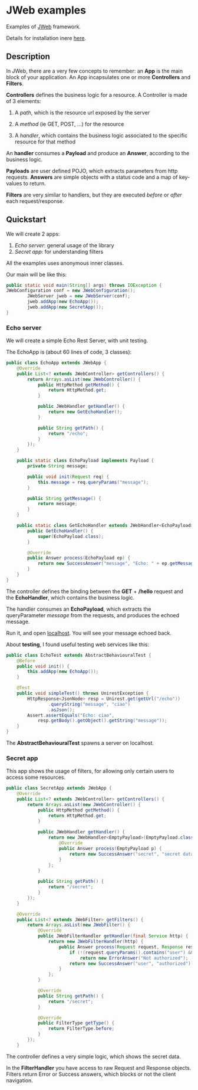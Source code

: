 # JWeb examples
Examples of [JWeb](http://besil.github.io/jweb/) framework.

Details for installation inere [here](http://besil.github.io/jweb/).

## Description
In JWeb, there are a very few concepts to remember: an **App** is the main block of your application. An App
incapsulates one or more **Controllers** and **Filters**.

**Controllers** defines the business logic for a resource. A Controller is made of 3 elements:

1. A _path_, which is the resource url exposed by the server

2. A _method_ (ie GET, POST, ...) for the resource

3. A _handler_, which contains the business logic associated to the specific resource for that method

An **handler** consumes a **Payload** and produce an **Answer**, according to the business logic.

**Payloads** are user defined POJO, which extracts parameters from http requests.
**Answers** are simple objects with a status code and a map of key-values to return.

**Filters** are very similar to handlers, but they are executed _before_ or _after_ each request/response.

## Quickstart
We will create 2 apps: 
1. _Echo server_: general usage of the library
2. _Secret app_: for understanding filters

All the examples uses anonymous inner classes.

Our main will be like this:
``` java
public static void main(String[] args) throws IOException {
JWebConfiguration conf = new JWebConfiguration();
        JWebServer jweb = new JWebServer(conf);
        jweb.addApp(new EchoApp());
        jweb.addApp(new SecretApp());
}
```

### Echo server
We will create a simple Echo Rest Server, with unit testing.

The EchoApp is (about 60 lines of code, 3 classes):
``` java
public class EchoApp extends JWebApp {
    @Override
    public List<? extends JWebController> getControllers() {
        return Arrays.asList(new JWebController() {
            public HttpMethod getMethod() {
                return HttpMethod.get;
            }

            public JWebHandler getHandler() {
                return new GetEchoHandler();
            }

            public String getPath() {
                return "/echo";
            }
        });
    }

    public static class EchoPayload implements Payload {
        private String message;

        public void init(Request req) {
            this.message = req.queryParams("message");
        }

        public String getMessage() {
            return message;
        }
    }

    public static class GetEchoHandler extends JWebHandler<EchoPayload> {
        public GetEchoHandler() {
            super(EchoPayload.class);
        }

        @Override
        public Answer process(EchoPayload ep) {
            return new SuccessAnswer("message", "Echo: " + ep.getMessage());
        }
    }
}
```
The controller defines the binding between the **GET** + **/hello** request and the **EchoHandler**,
which contains the business logic.

The handler consumes an **EchoPayload**, 
which extracts the queryParameter _message_ from the requests, 
and produces the echoed message.

Run it, and open [localhost](http://localhost:4567/echo?message=hello). You will see your message echoed back.

About **testing**, I found useful testing web services like this:
``` java
public class EchoTest extends AbstractBehaviouralTest {
    @Before
    public void init() {
        this.addApp(new EchoApp());
    }

    @Test
    public void simpleTest() throws UnirestException {
        HttpResponse<JsonNode> resp = Unirest.get(getUrl("/echo"))
                .queryString("message", "ciao")
                .asJson();
        Assert.assertEquals("Echo: ciao",
            resp.getBody().getObject().getString("message"));
    }
}
```

The **AbstractBehaviouralTest** spawns a server on localhost.

### Secret app
This app shows the usage of filters, for allowing only certain users to access some resources.

``` java
public class SecretApp extends JWebApp {
    @Override
    public List<? extends JWebController> getControllers() {
        return Arrays.asList(new JWebController() {
            public HttpMethod getMethod() {
                return HttpMethod.get;
            }
            
            public JWebHandler getHandler() {
                return new JWebHandler<EmptyPayload>(EmptyPayload.class) {
                    @Override
                    public Answer process(EmptyPayload p) {
                        return new SuccessAnswer("secret", "secret data here");
                    }
                };
            }
            
            public String getPath() {
                return "/secret";
            }
        });
    }

    @Override
    public List<? extends JWebFilter> getFilters() {
        return Arrays.asList(new JWebFilter() {
            @Override
            public JWebFilterHandler getHandler(final Service http) {
                return new JWebFilterHandler(http) {
                    public Answer process(Request request, Response response) {
                        if (!(request.queryParams().contains("user") && request.queryParams("user").equals("admin")))
                            return new ErrorAnswer("Not authorized");
                        return new SuccessAnswer("user", "authorized");
                    }
                };
            }

            @Override
            public String getPath() {
                return "/secret";
            }

            @Override
            public FilterType getType() {
                return FilterType.before;
            }
        });
    }
```

The controller defines a very simple logic, which shows the secret data.

In the **FilterHandler** you have access to raw Request and Response objects.
Filters return Error or Success answers, which blocks or not the client navigation.